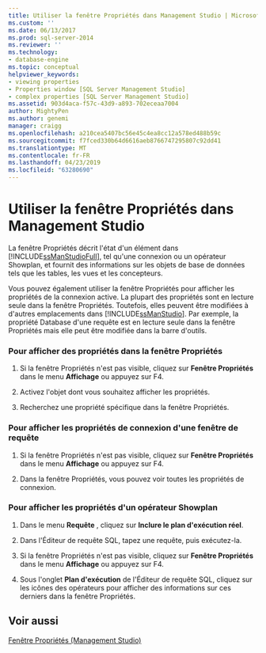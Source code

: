 ```yaml
---
title: Utiliser la fenêtre Propriétés dans Management Studio | Microsoft Docs
ms.custom: ''
ms.date: 06/13/2017
ms.prod: sql-server-2014
ms.reviewer: ''
ms.technology:
- database-engine
ms.topic: conceptual
helpviewer_keywords:
- viewing properties
- Properties window [SQL Server Management Studio]
- complex properties [SQL Server Management Studio]
ms.assetid: 903d4aca-f57c-43d9-a893-702eceaa7004
author: MightyPen
ms.author: genemi
manager: craigg
ms.openlocfilehash: a210cea5407bc56e45c4ea8cc12a578ed488b59c
ms.sourcegitcommit: f7fced330b64d6616aeb8766747295807c92dd41
ms.translationtype: MT
ms.contentlocale: fr-FR
ms.lasthandoff: 04/23/2019
ms.locfileid: "63280690"
---
```

# <a name="use-the-properties-window-in-management-studio"></a>Utiliser la fenêtre Propriétés dans Management Studio
  La fenêtre Propriétés décrit l'état d'un élément dans [!INCLUDE[ssManStudioFull](../../includes/ssmanstudiofull-md.md)], tel qu'une connexion ou un opérateur Showplan, et fournit des informations sur les objets de base de données tels que les tables, les vues et les concepteurs.  
  
 Vous pouvez également utiliser la fenêtre Propriétés pour afficher les propriétés de la connexion active. La plupart des propriétés sont en lecture seule dans la fenêtre Propriétés. Toutefois, elles peuvent être modifiées à d'autres emplacements dans [!INCLUDE[ssManStudio](../../includes/ssmanstudio-md.md)]. Par exemple, la propriété Database d'une requête est en lecture seule dans la fenêtre Propriétés mais elle peut être modifiée dans la barre d'outils.  
  
### <a name="to-view-properties-using-the-properties-window"></a>Pour afficher des propriétés dans la fenêtre Propriétés  
  
1.  Si la fenêtre Propriétés n'est pas visible, cliquez sur **Fenêtre Propriétés** dans le menu **Affichage** ou appuyez sur F4.  
  
2.  Activez l'objet dont vous souhaitez afficher les propriétés.  
  
3.  Recherchez une propriété spécifique dans la fenêtre Propriétés.  
  
### <a name="to-view-connection-properties-of-a-query-window"></a>Pour afficher les propriétés de connexion d'une fenêtre de requête  
  
1.  Si la fenêtre Propriétés n'est pas visible, cliquez sur **Fenêtre Propriétés** dans le menu **Affichage** ou appuyez sur F4.  
  
2.  Dans la fenêtre Propriétés, vous pouvez voir toutes les propriétés de connexion.  
  
### <a name="to-view-the-properties-of-a-showplan-operator"></a>Pour afficher les propriétés d'un opérateur Showplan  
  
1.  Dans le menu **Requête** , cliquez sur **Inclure le plan d'exécution réel**.  
  
2.  Dans l'Éditeur de requête SQL, tapez une requête, puis exécutez-la.  
  
3.  Si la fenêtre Propriétés n'est pas visible, cliquez sur **Fenêtre Propriétés** dans le menu **Affichage** ou appuyez sur F4.  
  
4.  Sous l'onglet **Plan d'exécution** de l'Éditeur de requête SQL, cliquez sur les icônes des opérateurs pour afficher des informations sur ces derniers dans la fenêtre Propriétés.  
  
## <a name="see-also"></a>Voir aussi  
 [Fenêtre Propriétés &#40;Management Studio&#41;](../../ssms/properties-window-management-studio.md)  
  
  
